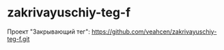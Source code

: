 # zakrivayuschiy-teg-f

Проект "Закрывающий тег":
https://github.com/veahcen/zakrivayuschiy-teg-f.git
